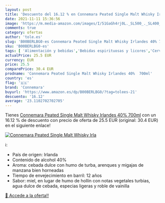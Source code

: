 ```yaml
---
layout: post
title: 'Descuento del 16.12 % en Connemara Peated Single Malt Whisky Irla'
date: 2021-11-11 15:36:56
image: 'https://m.media-amazon.com/images/I/51GaGh4rj0L._SL500_._SL400_.jpg'
comments: true
category: ofertas
author: 'tole.es'
slug: 'B00BERLBG0-es Connemara Peated Single Malt Whisky Irlandes 40% 700ml'
sku: 'B00BERLBG0-es'
tags: [ 'Alimentación y bebidas','Bebidas espirituosas y licores','Cervezas, vinos y licores','Whisky','connemara','whisky', ]
actualPrice: 25.5 EUR
currency: EUR
price: 25.5
comparePrice: 30.4 EUR
prodname: 'Connemara Peated Single Malt Whisky Irlandes 40%  700ml'
country: 'es'
flag: '🇪🇸'
brand: 'Connemara'
buyurl: 'https://www.amazon.es/dp/B00BERLBG0/?tag=tolees-21'
descuento: '16.12'
average: '23.1102702702705'
---
```


Tienes [Connemara Peated Single Malt Whisky Irlandes 40%  700ml](https://www.amazon.es/dp/B00BERLBG0/?tag=tolees-21) con un 16.12 % de descuento con precio de oferta de 25.5 EUR (original: 30.4 EUR) en el siguiente enlace!

[![Connemara Peated Single Malt Whisky Irla](https://m.media-amazon.com/images/I/51GaGh4rj0L._SL500_._SL400_.jpg)](https://www.amazon.es/dp/B00BERLBG0/?tag=tolees-21)

ℹ️:

- País de origen: Irlanda
- Contenido de alcohol 40%
- Aroma: cebada dulce con humo de turba, arenques y migajas de manzana bien horneadas
- Tiempo de envejecimiento en barril: 12 años
- Sabor: miel, en lugar de humo de hollín con notas vegetales turbias, agua dulce de cebada, especias ligeras y roble de vainilla

[🛒 Accede a la oferta!!](https://www.amazon.es/dp/B00BERLBG0/?tag=tolees-21)
